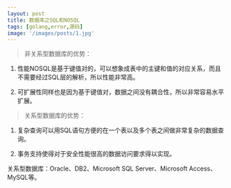 ```yaml
---
layout: post
title: 数据库之SQL和NOSQL
tags: [golang,error,源码]
image: '/images/posts/1.jpg'
---
```


> 非关系型数据库的优势：

1. 性能NOSQL是基于键值对的，可以想象成表中的主键和值的对应关系，而且不需要经过SQL层的解析，所以性能非常高。

2. 可扩展性同样也是因为基于键值对，数据之间没有耦合性，所以非常容易水平扩展。

> 关系型数据库的优势：

1. 复杂查询可以用SQL语句方便的在一个表以及多个表之间做非常复杂的数据查询。

2. 事务支持使得对于安全性能很高的数据访问要求得以实现。

关系型数据库：Oracle、DB2、Microsoft SQL Server、Microsoft Access、MySQL等。